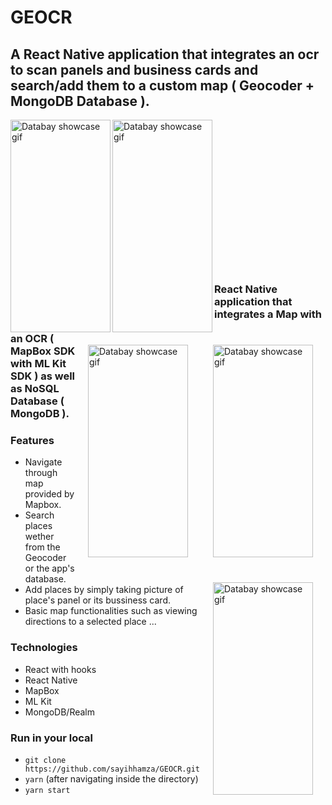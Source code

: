 # GEOCR

<h2>A React Native application that integrates an ocr to scan panels and business cards and search/add them to a custom map ( Geocoder + MongoDB Database ).</h2>

<p float="left">
 <img src="https://github.com/sayihhamza/GEOCR/blob/main/assets/SCREEN1.jpg" alt="Databay showcase gif" title="Databay showcase gif" width="160"
     height="340"align="left"/>
 <img src="https://github.com/sayihhamza/GEOCR/blob/main/assets/SCREEN2.jpg" alt="Databay showcase gif" title="Databay showcase gif"width="160"
     height="340"align="left"/>
 <span style="margin-right: 20px;"> 
      <img src="https://github.com/sayihhamza/GEOCR/blob/main/assets/VIDEO1.gif" alt="Databay showcase gif" title="Databay showcase gif" width="160"
     height="340"align="right" style="margin: 20px;"/>
</span>
 <span style="margin: 20px;"> 
 <img src="https://github.com/sayihhamza/GEOCR/blob/main/assets/VIDEO2.gif" alt="Databay showcase gif" title="Databay showcase gif" width="160"
     height="340"align="right" style="margin: 20px;"/>
  </span>

 <span style="margin: 20px;"> 
     <img src="https://github.com/sayihhamza/GEOCR/blob/main/assets/VIDEO3.gif" alt="Databay showcase gif" title="Databay showcase gif" width="160"
     height="340"align="right" style="margin: 20px;"/>
 </span>

</p>
<!-- <img src="https://github.com/sayihhamza/SortingVisualizer/blob/main/MobileVersion.gif" alt="Databay showcase gif" title="Databay showcase gif" width="190"
     height="350"align="right"/> -->
<br /><br /><br /><br /><br /><br /><br /><br /><br /><br /><br /><br /><br /><br />
     <h3>React Native application that integrates a Map with an OCR ( MapBox SDK with ML Kit SDK ) as well as NoSQL Database ( MongoDB ).</h3>
     
### Features

- Navigate through map provided by Mapbox.
- Search places wether from the Geocoder or the app's database.
- Add places by simply taking picture of place's panel or its bussiness card.
- Basic map functionalities such as viewing directions to a selected place ...

### Technologies

- React with hooks 
- React Native
- MapBox
- ML Kit
- MongoDB/Realm

### Run in your local

- `git clone https://github.com/sayihhamza/GEOCR.git`
- `yarn` (after navigating inside the directory)
- `yarn start`
